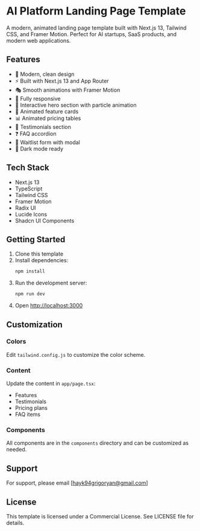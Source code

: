 # AI Platform Landing Page Template

A modern, animated landing page template built with Next.js 13, Tailwind CSS, and Framer Motion. Perfect for AI startups, SaaS products, and modern web applications.

## Features

- 🎨 Modern, clean design
- ⚡ Built with Next.js 13 and App Router
- 🎭 Smooth animations with Framer Motion
- 📱 Fully responsive
- 🎯 Interactive hero section with particle animation
- 💫 Animated feature cards
- 📊 Animated pricing tables
- 🤝 Testimonials section
- ❓ FAQ accordion
- 🎉 Waitlist form with modal
- 🌙 Dark mode ready

## Tech Stack

- Next.js 13
- TypeScript
- Tailwind CSS
- Framer Motion
- Radix UI
- Lucide Icons
- Shadcn UI Components

## Getting Started

1. Clone this template
2. Install dependencies:
   ```bash
   npm install
   ```
3. Run the development server:
   ```bash
   npm run dev
   ```
4. Open [http://localhost:3000](http://localhost:3000)

## Customization

### Colors
Edit `tailwind.config.js` to customize the color scheme.

### Content
Update the content in `app/page.tsx`:
- Features
- Testimonials
- Pricing plans
- FAQ items

### Components
All components are in the `components` directory and can be customized as needed.

## Support

For support, please email [hayk94grigoryan@gmail.com]

## License

This template is licensed under a Commercial License. See LICENSE file for details.
